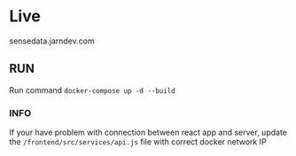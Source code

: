 # Live
sensedata.jarndev.com


## RUN 

Run command ` docker-compose up -d --build `

### INFO

If your have problem with connection between react app and server, update the `/frontend/src/services/api.js` file with correct docker network IP


